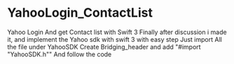 # YahooLogin_ContactList
Yahoo Login And get Contact list with Swift 3
Finally after discussion i made it, and implement the Yahoo sdk with swift 3 with easy step
Just import All the file under YahooSDK 
Create Bridging_header and add "#import "YahooSDK.h""
And follow the code
